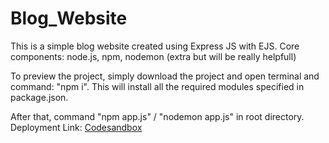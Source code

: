 # Blog_Website

This is a simple blog website created using Express JS with EJS. 
Core components: node.js, npm, nodemon (extra but will be really helpfull)

To preview the project, simply download the project and open terminal and command: "npm i".
This will install all the required modules specified in package.json.

After that, command "npm app.js" / "nodemon app.js" in root directory.\
Deployment Link: [Codesandbox](https://pne0sy.sse.codesandbox.io/)
